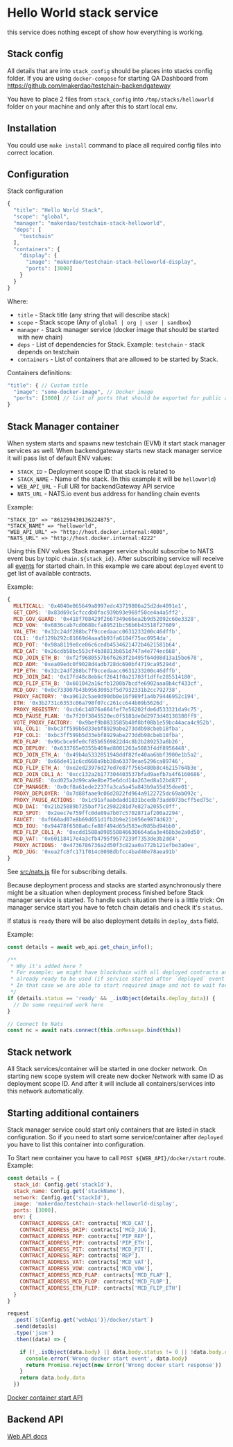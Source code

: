 # Hello World stack service

this service does nothing except of show how everything is working.

## Stack config

All details that are into `stack_config` should be places into stacks config folder.
If you are using `docker-compose` for starting QA Dashboard from https://github.com/makerdao/testchain-backendgateway

You have to place 2 files from `stack_config` into `/tmp/stacks/helloworld` folder
on your machine and only after this to start local env.

## Installation
You could use `make install` command to place all required config files into correct location.

## Configuration
Stack configuration

```js
{
  "title": "Hello World Stack",
  "scope": "global",
  "manager": "makerdao/testchain-stack-helloworld",
  "deps": [
    "testchain"
  ],
  "containers": {
    "display": {
      "image": "makerdao/testchain-stack-helloworld-display",
      "ports": [3000]
    }
  }
}
```

Where:

 - `title` - Stack title (any string that will describe stack)
 - `scope` - Stack scope (Any of `global | org | user | sandbox`)
 - `manager` - Stack manager service (docker image that should be started with new chain)
 - `deps` - List of dependencies for Stack. Example: `testchain` - stack depends on testchain
 - `containers` - List of containers that are allowed to be started by Stack.

Containers definitions:

```js
"title": { // Custom title
  "image": "some-docker-image", // Docker image
  "ports": [3000] // list of ports that should be exported for public access
}
```

## Stack Manager container
When system starts and spawns new testchain (EVM) it start stack manager services as well.
When backendgateway starts new stack manager service it will pass list of default ENV values:

 - `STACK_ID` - Deployment scope ID that stack is related to
 - `STACK_NAME` - Name of the stack. (In this example it will be `helloworld`)
 - `WEB_API_URL` - Full URI for backendGateway API service
 - `NATS_URL` - NATS.io event bus address for handling chain events

Example:
```
"STACK_ID" => "861259430136224875",
"STACK_NAME" => "helloworld",
"WEB_API_URL" => "http://host.docker.internal:4000",
"NATS_URL" => "http://host.docker.internal:4222"
```

Using this ENV values Stack manager service should subscribe to NATS event bus by topic `chain.${stack_id}`.
After subscribing service will receive all [events](https://github.com/makerdao/testchain-backendgateway/blob/master/docs/EVENTS.md) for started chain.
In this example we care about `deployed` event to get list of available contracts.

Example:
```js
{
  MULTICALL: '0x4040e065649a8997edc43719806a25d2de4091e1',
  GET_CDPS: '0x83d69c5cfccdb0fac939b93e969f50ce4a4a5ff2',
  MCD_GOV_GUARD: '0x418f708429f2667349e66ea2b9d52092c60e3328',
  MCD_VOW: '0x6836cab7cd0688cfa89521bc56b6b43518f27609',
  VAL_ETH: '0x32c24df288bc7f9ccedaacc0631233200c46dffb',
  COL1: '0xf129b292c81669d4aaa5b93fa6184f75ac0954da',
  MCD_POT: '0x98a8119e0ce06c6cedb4534621472b4621581b64',
  MCD_CAT: '0x26cdb58bc553cf4b38813b851d747a4e774ec668',
  MCD_JOIN_ETH_B: '0xf2f9680557b6f6263f2b495f64d08d13a15be678',
  MCD_ADM: '0xea09edc0f9028d4adb728dc690bf4719ca95294d',
  PIP_ETH: '0x32c24df288bc7f9ccedaacc0631233200c46dffb',
  MCD_JOIN_DAI: '0x17fd48c8eb6cf2641f0a21703f1dffe285514180',
  MCD_FLIP_ETH_B: '0x601042a16cfb1200b7bcdfe6902aaa0b4cf433cf',
  MCD_GOV: '0x0c733007b43b95630953f5d7932331b2cc792738',
  PROXY_FACTORY: '0xa9612c5ae0d90db0e16f989f1a4b79446952c194',
  ETH: '0x3b2731c6353c06a798f07cc261cc644b09b5626d',
  PROXY_REGISTRY: '0xcb6c14076a664fef7e56202fde6d533321da9c75',
  MCD_PAUSE_PLAN: '0x7f20f3845520ec0f5181de8d2973d48130388ff9',
  VOTE_PROXY_FACTORY: '0x9bef9b0833585b40f8bf08b1e59bc44aca4c952b',
  VAL_COL1: '0xbc3ff599b5d33ebf8929abe273ddb98cbeb18fba',
  PIP_COL1: '0xbc3ff599b5d33ebf8929abe273ddb98cbeb18fba',
  MCD_FLAP: '0x9bcbce9fe0cf85b6569822d4c8b2b289253a6b26',
  MCD_DEPLOY: '0x633765e0355b469ad8001263a5883f4df8956448',
  MCD_JOIN_ETH_A: '0x49b4a5332851948ddf82fe40aa6bbf3900e1b5a2',
  MCD_FLOP: '0x66de411c6cd668a9bb38a63370eae5296ca89746',
  MCD_FLIP_ETH_A: '0xe2ed23976d27ed7e87f7565480b8c46215764b3e',
  MCD_JOIN_COL1_A: '0xcc132a2b177304403537bfad9aefb7a4f6160686',
  MCD_PAUSE: '0xd025a2d99ca9e8be75e6dcd14a263ed8a12bd877',
  CDP_MANAGER: '0x0cf8a61ede2237fa3ca5a45a843b9a55d35dee01',
  PROXY_DEPLOYER: '0x7d88faae9c06d2022fd964a9122725dc69ab092c',
  PROXY_PAUSE_ACTIONS: '0x1c91afaabdadd1831bcedb73add073bcff5ed75c',
  MCD_DAI: '0x21b25889b725baf71c2982281d7e827a2055c0ff',
  MCD_SPOT: '0x2eec7e759ffc0de89a7b07c5702871af200a2294',
  FAUCET: '0xf660ad07e8b69d651d1fb2b9e21b956e9874d623',
  MCD_IOU: '0x94478f6508a6cfe88f494d65d583ed985bd94bb0',
  MCD_FLIP_COL1_A: '0xcdd1588a098550846630664a6a3e468b3e2a0d50',
  MCD_VAT: '0x60118417e4a3cfb4795f9577239f7353de3b2dd4',
  PROXY_ACTIONS: '0x4736786736a2d50f3c82aa0a772b121efbe3a0ee',
  MCD_JUG: '0xea2fc8fc171f014c0098dbfcc4bad40e78aea91b'
}
```

See [src/nats.js](src/nats.js) file for subscribing details.

Because deployment process and stacks are started asynchronously there might be a situation when deployment process finished before Stack manager service is started.
To handle such situation there is a little trick:
On manager service start you have to fetch chain details and check it's `status`.

If status is `ready` there will be also deployment details in `deploy_data` field.

Example:
```js
const details = await web_api.get_chain_info();

/**
 * Why it's added here ?
 * For example: we might have blockchain with all deployed contracts and all details
 * already ready to be used (if service started after `deployed` event sent).
 * In that case we are able to start required image and not to wait for `deployed` event again
 */
if (details.status == 'ready' && _.isObject(details.deploy_data)) {
  // Do some required work here
}

// Connect to Nats
const nc = await nats.connect(this.onMessage.bind(this))
```

## Stack network
All Stack services/container will be started in one docker network.
On starting new scope system will create new docker Network with same ID as deployment scope ID.
And after it will include all containers/services into this network automatically.

## Starting additional containers

Stack manager service could start only containers that are listed in stack configuration.
So if you need to start some service/container after `deployed` you have to list this container into configuration.


To Start new container you have to call `POST ${WEB_API}/docker/start` route.
Example:

```js
const details = {
  stack_id: Config.get('stackId'),
  stack_name: Config.get('stackName'),
  network: Config.get('stackId'),
  image: 'makerdao/testchain-stack-helloworld-display',
  ports: [3000],
  env: {
    CONTRACT_ADDRESS_CAT: contracts['MCD_CAT'],
    CONTRACT_ADDRESS_DRIP: contracts['MCD_JUG'],
    CONTRACT_ADDRESS_PEP: contracts['PIP_REP'],
    CONTRACT_ADDRESS_PIP: contracts['PIP_ETH'],
    CONTRACT_ADDRESS_PIT: contracts['MCD_PIT'],
    CONTRACT_ADDRESS_REP: contracts['REP'],
    CONTRACT_ADDRESS_VAT: contracts['MCD_VAT'],
    CONTRACT_ADDRESS_VOW: contracts['MCD_VOW'],
    CONTRACT_ADDRESS_MCD_FLAP: contracts['MCD_FLAP'],
    CONTRACT_ADDRESS_MCD_FLOP: contracts['MCD_FLOP'],
    CONTRACT_ADDRESS_ETH_FLIP: contracts['MCD_FLIP_ETH']
  }
}

request
  .post(`${Config.get('webApi')}/docker/start`)
  .send(details)
  .type('json')
  .then((data) => {

    if (!_.isObject(data.body) || data.body.status != 0 || !data.body.data) {
      console.error('Wrong docker start event', data.body)
      return Promise.reject(new Error('Wrong docker start response'))
    }
    return data.body.data
  })
```

[Docker container start API](https://github.com/makerdao/testchain-backendgateway/blob/master/docs/API.md#start-docker-container)

## Backend API

[Web API docs](https://github.com/makerdao/testchain-backendgateway/blob/master/docs/API.md)
